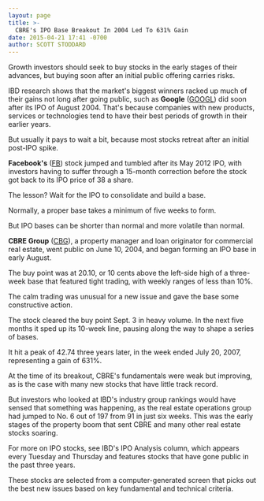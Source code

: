 ```yaml
---
layout: page
title: >-
  CBRE's IPO Base Breakout In 2004 Led To 631% Gain
date: 2015-04-21 17:41 -0700
author: SCOTT STODDARD
---
```





Growth investors should seek to buy stocks in the early stages of their advances, but buying soon after an initial public offering carries risks.


IBD research shows that the market's biggest winners racked up much of their gains not long after going public, such as **Google** ([GOOGL](https://research.investors.com/quote.aspx?symbol=GOOGL)) did soon after its IPO of August 2004. That's because companies with new products, services or technologies tend to have their best periods of growth in their earlier years.


But usually it pays to wait a bit, because most stocks retreat after an initial post-IPO spike. 


**Facebook's** ([FB](https://research.investors.com/quote.aspx?symbol=FB)) stock jumped and tumbled after its May 2012 IPO, with investors having to suffer through a 15-month correction before the stock got back to its IPO price of 38 a share.


The lesson? Wait for the IPO to consolidate and build a base.


Normally, a proper base takes a minimum of five weeks to form.


But IPO bases can be shorter than normal and more volatile than normal.


**CBRE Group** ([CBG](https://research.investors.com/quote.aspx?symbol=CBG)), a property manager and loan originator for commercial real estate, went public on June 10, 2004, and began forming an IPO base in early August.


The buy point was at 20.10, or 10 cents above the left-side high of a three-week base that featured tight trading, with weekly ranges of less than 10%.


The calm trading was unusual for a new issue and gave the base some constructive action.


The stock cleared the buy point Sept. 3 in heavy volume. In the next five months it sped up its 10-week line, pausing along the way to shape a series of bases.


It hit a peak of 42.74 three years later, in the week ended July 20, 2007, representing a gain of 631%.


At the time of its breakout, CBRE's fundamentals were weak but improving, as is the case with many new stocks that have little track record.


But investors who looked at IBD's industry group rankings would have sensed that something was happening, as the real estate operations group had jumped to No. 6 out of 197 from 91 in just six weeks. This was the early stages of the property boom that sent CBRE and many other real estate stocks soaring.


For more on IPO stocks, see IBD's IPO Analysis column, which appears every Tuesday and Thursday and features stocks that have gone public in the past three years.


These stocks are selected from a computer-generated screen that picks out the best new issues based on key fundamental and technical criteria.




